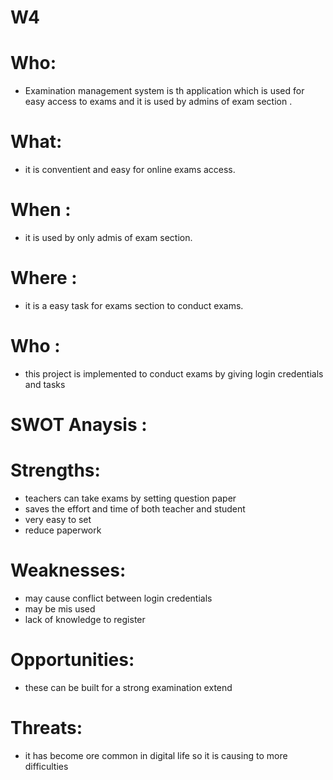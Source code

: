 # W4


# Who:
* Examination management system is th application which is used for easy access to exams and it is used by admins of exam section .
# What:
* it is conventient and easy for online exams access.
# When :
* it is used by only admis of exam section.
# Where :
* it is a easy task for exams section to conduct exams.
# Who :
*  this project is implemented to conduct exams by giving login credentials and tasks


# SWOT Anaysis :

# Strengths:
* teachers can take exams by setting question paper
* saves the effort and time of both teacher and student
* very easy to set 
* reduce paperwork


# Weaknesses:
* may cause conflict between login credentials 
* may be mis used
* lack of knowledge to register


# Opportunities:
* these can be built for a strong examination extend


# Threats:
* it has become ore common in digital life so it is causing to more difficulties

